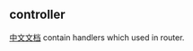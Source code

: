## controller
[中文文档](https://github.com/ruilisi/go-pangu/blob/master/controller/READMECN.md)
contain handlers which used in router.
